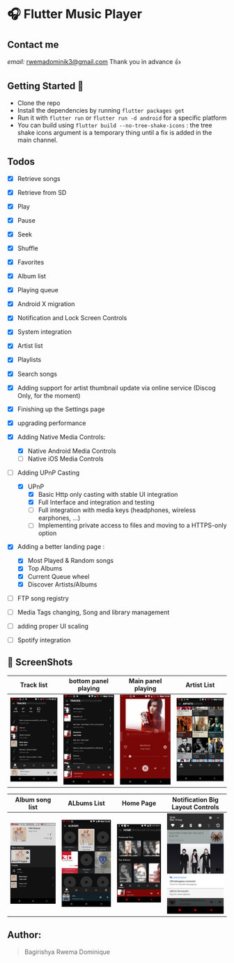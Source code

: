 # 🎧 Flutter Music Player 
## Contact me
*email:* rwemadominik3@gmail.com
Thank you in advance 👍

## Getting Started 🚀

- Clone the repo
- Install the dependencies by running `flutter packages get`
- Run it with `flutter run` or `flutter run -d android` for a specific platform
- You can build using `flutter build --no-tree-shake-icons` : the tree shake icons argument is a temporary thing until a fix is added in the main channel.



## Todos

- [x] Retrieve songs
- [x] Retrieve from SD
- [x] Play
- [x] Pause
- [x] Seek
- [x] Shuffle
- [x] Favorites
- [x] Album list
- [x] Playing queue
- [x] Android X migration
- [x] Notification and Lock Screen Controls
- [x] System integration
- [x] Artist list
- [x] Playlists
- [x] Search songs
- [x] Adding support for artist thumbnail update via online service (Discog Only, for the moment)
- [x] Finishing up the Settings page
- [x] upgrading performance
- [x] Adding Native Media Controls:
    - [x] Native Android Media Controls
    - [ ] Native iOS Media Controls
- [ ] Adding UPnP Casting
    - [x] UPnP
        - [x] Basic Http only casting with stable UI integration
        - [x] Full Interface and integration and testing
        - [ ] Full integration with media keys (headphones, wireless earphones, ...)
        - [ ] Implementing private access to files and moving to a HTTPS-only option
- [x] Adding a better landing page :
    - [x] Most Played & Random songs
    - [x] Top Albums
    - [x] Current Queue wheel
    - [x] Discover Artists/Albums
- [ ] FTP song registry
- [ ] Media Tags changing, Song and library management
- [ ] adding proper UI scaling
- [ ] Spotify integration


## 📸 ScreenShots
|               Track list                  |           bottom panel playing            |            Main panel playing             |              Artist List                 |
| ----------------------------------------- | ----------------------------------------- | ----------------------------------------- | -----------------------------------------|
| <img src="screenshots/10.png" width="250"> | <img src="screenshots/2.png" width="250"> | <img src="screenshots/3.png" width="250"> | <img src="screenshots/9.png" width="250">|

|              Album song list              |                ALbums List                |             Home Page                     |     Notification Big Layout Controls     |
| ----------------------------------------- | ----------------------------------------- | ----------------------------------------- | -----------------------------------------|
| <img src="screenshots/11.png" width="250"> | <img src="screenshots/6.png" width="250"> | <img src="screenshots/13.png" width="250"> | <img src="screenshots/14.png" width="250">|

## Author:

>Bagirishya Rwema Dominique

